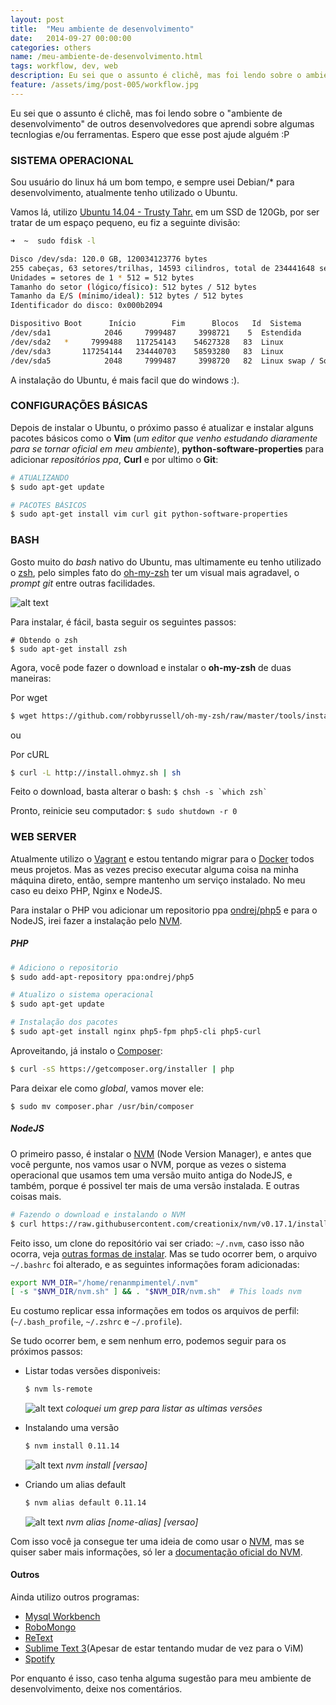```yaml
---
layout: post
title:  "Meu ambiente de desenvolvimento"
date:   2014-09-27 00:00:00
categories: others
name: /meu-ambiente-de-desenvolvimento.html
tags: workflow, dev, web
description: Eu sei que o assunto é clichê, mas foi lendo sobre o ambiente de desenvolvimento de outros desenvolvedores que aprendi sobre algumas tecnlogias e/ou ferramentas. Espero que esse post ajude alguém :P
feature: /assets/img/post-005/workflow.jpg
---
```


Eu sei que o assunto é clichê, mas foi lendo sobre o "ambiente de desenvolvimento" de outros desenvolvedores que aprendi sobre algumas tecnlogias e/ou ferramentas. Espero que esse post ajude alguém :P


### SISTEMA OPERACIONAL

Sou usuário do linux há um bom tempo, e sempre usei Debian/* para desenvolvimento, atualmente tenho utilizado o Ubuntu.

Vamos lá, utilizo [Ubuntu 14.04 - Trusty Tahr.] em um SSD de 120Gb, por ser tratar de um espaço pequeno, eu fiz a seguinte divisão: 

```bash
➜  ~  sudo fdisk -l

Disco /dev/sda: 120.0 GB, 120034123776 bytes
255 cabeças, 63 setores/trilhas, 14593 cilindros, total de 234441648 setores
Unidades = setores de 1 * 512 = 512 bytes
Tamanho do setor (lógico/físico): 512 bytes / 512 bytes
Tamanho da E/S (mínimo/ideal): 512 bytes / 512 bytes
Identificador do disco: 0x000b2094

Dispositivo Boot      Início        Fim      Blocos   Id  Sistema
/dev/sda1            2046     7999487     3998721    5  Estendida
/dev/sda2   *     7999488   117254143    54627328   83  Linux
/dev/sda3       117254144   234440703    58593280   83  Linux
/dev/sda5            2048     7999487     3998720   82  Linux swap / Solaris
```

A instalação do Ubuntu, é mais facil que do windows :).


### CONFIGURAÇÕES BÁSICAS

Depois de instalar o Ubuntu, o próximo passo é atualizar e instalar alguns pacotes básicos como o __Vim__ (_um editor que venho estudando diaramente para se tornar oficial em meu ambiente_), __python-software-properties__ para adicionar _repositórios ppa_, __Curl__ e por ultimo o __Git__:


```bash
# ATUALIZANDO
$ sudo apt-get update
```

```bash
# PACOTES BÁSICOS
$ sudo apt-get install vim curl git python-software-properties
```


### BASH
Gosto muito do _bash_ nativo do Ubuntu, mas ultimamente eu tenho utilizado o [zsh], pelo simples fato do [oh-my-zsh] ter um visual mais agradavel, o _prompt git_ entre outras facilidades.

![alt text](/assets/img/post-005/oh-my-zsh.jpg "")

Para instalar, é fácil, basta seguir os seguintes passos:

```
# Obtendo o zsh
$ sudo apt-get install zsh
```

Agora, você pode fazer o download e instalar o __oh-my-zsh__ de duas maneiras:

Por wget

```bash
$ wget https://github.com/robbyrussell/oh-my-zsh/raw/master/tools/install.sh -O - | zsh
```

ou

Por cURL

```bash
$ curl -L http://install.ohmyz.sh | sh
```

Feito o download, basta alterar o bash: ``` $ chsh -s `which zsh` ```

Pronto, reinicie seu computador: ``` $ sudo shutdown -r 0 ```


### WEB SERVER

Atualmente utilizo o [Vagrant] e estou tentando migrar para o [Docker] todos meus projetos. Mas as vezes preciso executar alguma coisa na minha máquina direto, então, sempre mantenho um serviço instalado. No meu caso eu deixo PHP, Nginx e NodeJS.

Para instalar o PHP vou adicionar um repositorio ppa [ondrej/php5] e para o NodeJS, irei fazer a instalação pelo [NVM].

##### PHP
```bash
# Adiciono o repositorio
$ sudo add-apt-repository ppa:ondrej/php5
```

```bash
# Atualizo o sistema operacional
$ sudo apt-get update
```

```bash
# Instalação dos pacotes
$ sudo apt-get install nginx php5-fpm php5-cli php5-curl
```

Aproveitando, já instalo o [Composer]:

```bash
$ curl -sS https://getcomposer.org/installer | php
```

Para deixar ele como _global_, vamos mover ele: 

```$ sudo mv composer.phar /usr/bin/composer```

##### NodeJS

O primeiro passo, é instalar o [NVM] (Node Version Manager), e antes que você pergunte, nos vamos usar o NVM, porque as vezes o sistema operacional que usamos tem uma versão muito antiga do NodeJS, e também, porque é possivel ter mais de uma versão instalada. E outras coisas mais.

```bash
# Fazendo o download e instalando o NVM
$ curl https://raw.githubusercontent.com/creationix/nvm/v0.17.1/install.sh | bash 
```

Feito isso, um clone do repositório vai ser criado: ``` ~/.nvm ```, caso isso não ocorra, veja [outras formas de instalar]. Mas se tudo ocorrer bem, o arquivo ```~/.bashrc``` foi alterado, e as seguintes informações foram adicionadas:

```bash
export NVM_DIR="/home/renanmpimentel/.nvm"
[ -s "$NVM_DIR/nvm.sh" ] && . "$NVM_DIR/nvm.sh"  # This loads nvm
```

Eu costumo replicar essa informações em todos os arquivos de perfil: (```~/.bash_profile```, ```~/.zshrc``` e ```~/.profile```).

Se tudo ocorrer bem, e sem nenhum erro, podemos seguir para os próximos passos:

* Listar todas versões disponiveis:

    ```bash
    $ nvm ls-remote
    ```
    ![alt text](/assets/img/post-005/nvm_ls-remote.jpg "")
    _coloquei um grep para listar as ultimas versões_

* Instalando uma versão
    
    ```bash
    $ nvm install 0.11.14
    ```
    ![alt text](/assets/img/post-005/nvm-install.jpg "")
    _nvm install [versao]_

* Criando um alias default

    ```bash
    $ nvm alias default 0.11.14
    ```
    ![alt text](/assets/img/post-005/nvm-alias-dafault.jpg "")
    _nvm alias [nome-alias] [versao]_


Com isso você ja consegue ter uma ideia de como usar o [NVM], mas se quiser saber mais informações, só ler a [documentação oficial do NVM].

#### Outros

Ainda utilizo outros programas:

* [Mysql Workbench]
* [RoboMongo]
* [ReText]
* [Sublime Text 3](Apesar de estar tentando mudar de vez para o ViM)
* [Spotify]


Por enquanto é isso, caso tenha alguma sugestão para meu ambiente de desenvolvimento, deixe nos comentários.


[Ubuntu 14.04 - Trusty Tahr.]: http://releases.ubuntu.com/14.04/
[zsh]: http://www.zsh.org/
[oh-my-zsh]: https://github.com/robbyrussell/oh-my-zsh
[temas personalizados]: https://github.com/robbyrussell/oh-my-zsh/wiki/themeshttps://github.com/robbyrussell/oh-my-zsh/wiki/themes
[Vagrant]: https://www.vagrantup.com/
[Docker]: https://www.docker.com/
[ondrej/php5]: https://launchpad.net/~ondrej/+archive/php5
[NVM]: https://github.com/creationix/nvm
[Composer]: https://getcomposer.org/
[outras formas de instalar]: https://github.com/creationix/nvm#install-script
[documentação oficial do NVM]: https://github.com/creationix/nvm#usage
[Mysql Workbench]: http://www.mysql.com/products/workbench/
[RoboMongo]: http://robomongo.org/
[ReText]: http://sourceforge.net/projects/retext/
[Sublime Text 3]: http://www.sublimetext.com/3
[Spotify]: https://www.spotify.com/
